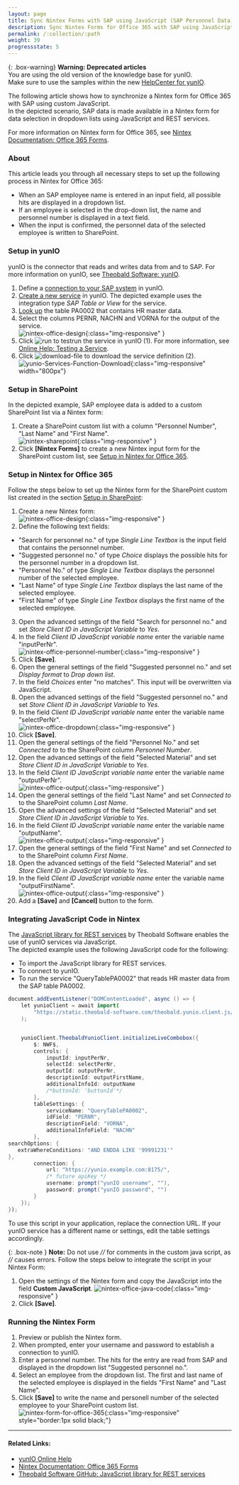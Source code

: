 ```yaml
---
layout: page
title: Sync Nintex Forms with SAP using JavaScript (SAP Personnel Data)
description: Sync Nintex Forms for Office 365 with SAP using JavaScript
permalink: /:collection/:path
weight: 39
progressstate: 5
---
```


{: .box-warning}
**Warning: Deprecated articles** <br>
You are using the old version of the knowledge base for yunIO.<br>
Make sure to use the samples within the new [HelpCenter for yunIO](https://helpcenter.theobald-software.com/yunio/knowledge-base).

The following article shows how to synchronize a Nintex form for Office 365 with SAP using custom JavaScript.<br>
In the depicted scenario, SAP data is made available in a Nintex form for data selection in dropdown lists using JavaScript and REST services.

For more information on Nintex form for Office 365, see [Nintex Documentation: Office 365 Forms](https://help.nintex.com/en-US/office365/Forms/DesignForms.htm).

### About 

This article leads you through all necessary steps to set up the following process in Nintex for Office 365:
- When an SAP employee name is entered in an input field, all possible hits are displayed in a dropdown list.
- If an employee is selected in the drop-down list, the name and personnel number is displayed in a text field.
- When the input is confirmed, the personnel data of the selected employee is written to SharePoint.


### Setup in yunIO

yunIO is the connector that reads and writes data from and to SAP.
For more information on yunIO, see [Theobald Software: yunIO](https://theobald-software.com/en/yunio/).

1. Define a [connection to your SAP system](https://help.theobald-software.com/en/yunio/sap-connection) in yunIO. 
2. [Create a new service](https://help.theobald-software.com/en/yunio/getting-started#creating-a-service) in yunIO. 
The depicted example uses the integration type *SAP Table or View* for the service.
3. [Look up](https://help.theobald-software.com/en/yunio/bapis-and-function-modules#look-up-a-function-module--bapi) the table PA0002 that contains HR master data. 
4. Select the columns PERNR, NACHN and VORNA for the output of the service.<br>
![nintex-office-design](/img/contents/yunio/nintex-office-yunIO2.png){:class="img-responsive" }
5. Click ![run](/img/contents/yunio/run-icon.png) to testrun the service in yunIO (1). For more information, see [Online Help: Testing a Service](https://help.theobald-software.com/en/yunio/run-services#testing-a-service).
6. Click ![download-file](/img/contents/yunio/download.png) to download the service definition (2).<br>
![yunio-Services-Function-Download](/img/contents/yunio/yunio-run-services-function-download.png){:class="img-responsive" width="800px"}

### Setup in SharePoint

In the depicted example, SAP employee data is added to a custom SharePoint list via a Nintex form:

1. Create a SharePoint custom list with a column "Personnel Number", "Last Name" and "First Name".<br>
![nintex-sharepoint](/img/contents/yunio/nintex-sharepoint2.png){:class="img-responsive" }
2. Click **[Nintex Forms]** to create a new Nintex input form for the SharePoint custom list, see [Setup in Nintex for Office 365](#setup-in-nintex-for-office-365).

### Setup in Nintex for Office 365

Follow the steps below to set up the Nintex form for the SharePoint custom list created in the section [Setup in SharePoint](#setup-in-sharepoint):

1. Create a new Nintex form:<br>
![nintex-office-design](/img/contents/yunio/nintex-office-design2.png){:class="img-responsive" }
2. Define the following text fields:
- "Search for personnel no." of type *Single Line Textbox* is the input field that contains the personnel number. 
- "Suggested personnel no." of type *Choice* displays the possible hits for the personnel number in a dropdown list. 
- "Personnel No." of type *Single Line Textbox* displays the personnel number of the selected employee.
- "Last Name" of type *Single Line Textbox* displays the last name of the selected employee.
- "First Name" of type *Single Line Textbox* displays the first name of the selected employee.
3. Open the advanced settings of the field "Search for personnel no." and set *Store Client ID in JavaScript Variable* to *Yes*.
4. In the field *Client ID JavaScript variable name* enter the variable name "inputPerNr".<br>
![nintex-office-personnel-number](/img/contents/yunio/nintex-office-personnel-number.png){:class="img-responsive" }
5. Click **[Save]**.
6. Open the general settings of the field "Suggested personnel no." and set *Display format* to *Drop down list*.
7. In the field *Choices* enter "no matches". This input will be overwritten via JavaScript.
8. Open the advanced settings of the field "Suggested personnel no." and set *Store Client ID in JavaScript Variable* to *Yes*.
9. In the field *Client ID JavaScript variable name* enter the variable name "selectPerNr".<br>
![nintex-office-dropdown](/img/contents/yunio/nintex-office-dropdown2.png){:class="img-responsive" }
10. Click **[Save]**.
11. Open the general settings of the field "Personnel No." and set *Connected to* to the SharePoint column *Personnel Number*.
12. Open the advanced settings of the field "Selected Material" and set *Store Client ID in JavaScript Variable* to *Yes*.
13. In the field *Client ID JavaScript variable name* enter the variable name "outputPerNr".<br>
![nintex-office-output](/img/contents/yunio/nintex-office-output2.png){:class="img-responsive" }
14. Open the general settings of the field "Last Name" and set *Connected to* to the SharePoint column *Last Name*.
15. Open the advanced settings of the field "Selected Material" and set *Store Client ID in JavaScript Variable* to *Yes*.
16. In the field *Client ID JavaScript variable name* enter the variable name "outputName".<br>
![nintex-office-output](/img/contents/yunio/nintex-office-output3.png){:class="img-responsive" }
17. Open the general settings of the field "First Name" and set *Connected to* to the SharePoint column *First Name*.
18. Open the advanced settings of the field "Selected Material" and set *Store Client ID in JavaScript Variable* to *Yes*.
19. In the field *Client ID JavaScript variable name* enter the variable name "outputFirstName".<br>
![nintex-office-output](/img/contents/yunio/nintex-office-output4.png){:class="img-responsive" }
20. Add a **[Save]** and **[Cancel]** button to the form.

### Integrating JavaScript Code in Nintex

The [JavaScript library for REST services](https://github.com/theobald-software/static.theobald-software.github.io/tree/main/theobald.yunio.client.js) by Theobald Software enables the use of yunIO services via JavaScript.<br>
The depicted example uses the following JavaScript code for the following:
- To import the JavaScript library for REST services.
- To connect to yunIO.
- To run the service "QueryTablePA0002" that reads HR master data from the SAP table PA0002.

```java
document.addEventListener("DOMContentLoaded", async () => {
    let yunioClient = await import(
        "https://static.theobald-software.com/theobald.yunio.client.js/dist/theobald.yunio.client.js"
    );


    yunioClient.TheobaldYunioClient.initializeLiveCombobox({
        $: NWF$,
        controls: {
            inputId: inputPerNr,
            selectId: selectPerNr,            
            outputId: outputPerNr,
            descriptionId: outputFirstName,
            additionalInfoId: outputName 
            /*buttonId: 'buttonId'*/
        },
        tableSettings: {
            serviceName: "QueryTablePA0002",
            idField: "PERNR",
            descriptionField: "VORNA",
            additionalInfoField: "NACHN"           
        },
searchOptions: {
   extraWhereConditions: "AND ENDDA LIKE '99991231'"
},
        connection: {
            url: "https://yunio.example.com:8175/",
            /* future apiKey */
            username: prompt("yunIO username", ""),
            password: prompt("yunIO password", "")
        }
    });
});
```

To use this script in your application, replace the connection URL. 
If your yunIO service has a different name or settings, edit the table settings accordingly.

{: .box-note }
**Note:** Do not use *//* for comments in the custom java script, as *//* causes errors. 
Follow the steps below to integrate the script in your Nintex Form:

1. Open the settings of the Nintex form and copy the JavaScript into the field **Custom JavaScript**.
![nintex-office-java-code](/img/contents/yunio/nintex-office-java-code.png){:class="img-responsive" }
2. Click **[Save]**.


### Running the Nintex Form
1. Preview or publish the Nintex form.
2. When prompted, enter your username and password to establish a connection to yunIO.
3. Enter a personnel number. The hits for the entry are read from SAP and displayed in the dropdown list "Suggested personnel no.".
4. Select an employee from the dropdown list. The first and last name of the selected employee is displayed in the fields "First Name" and "Last Name".
5. Click **[Save]** to write the name and personell number of the selected employee to your SharePoint custom list.<br>
![nintex-form-for-office-365](/img/contents/yunio/yunio-nintex-sharepoint.gif){:class="img-responsive" style="border:1px solid black;"}


******
#### Related Links:
- [yunIO Online Help](https://help.theobald-software.com/en/yunio/)
- [Nintex Documentation: Office 365 Forms](https://help.nintex.com/en-US/office365/Forms/DesignForms.htm)
- [Theobald Software GitHub: JavaScript library for REST services](https://github.com/theobald-software/static.theobald-software.github.io/tree/main/theobald.yunio.client.js)
